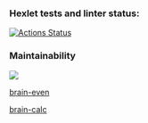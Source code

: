 ### Hexlet tests and linter status:
[![Actions Status](https://github.com/Fuksin0/frontend-project-lvl1/workflows/hexlet-check/badge.svg)](https://github.com/Fuksin0/frontend-project-lvl1/actions)
### Maintainability
<a href="https://codeclimate.com/github/codeclimate/codeclimate/maintainability"><img src="https://api.codeclimate.com/v1/badges/a99a88d28ad37a79dbf6/maintainability" /></a>

[brain-even](https://asciinema.org/a/XX3WX6bnPYapFzkeE6mTFoOJ5)

[brain-calc](https://asciinema.org/a/jusxZOoY3Rnz549HPTQIHj6F3)
